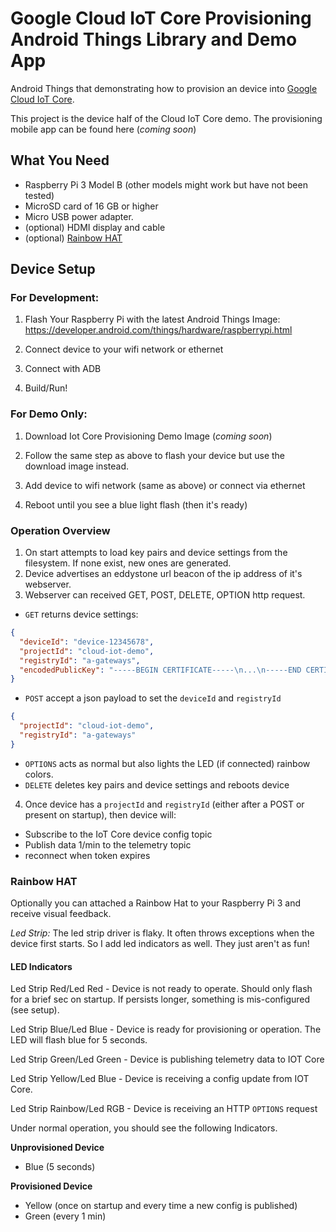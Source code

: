 # Google Cloud IoT Core Provisioning Android Things Library and Demo App

Android Things that demonstrating how to provision an device into [Google Cloud IoT Core](https://cloud.google.com/iot-core/).

This project is the device half of the Cloud IoT Core demo. The provisioning mobile app can be found here (*coming soon*)

## What You Need

- Raspberry Pi 3 Model B (other models might work but have not been tested)
- MicroSD card of 16 GB or higher
- Micro USB power adapter.
- (optional) HDMI display and cable
- (optional) [Rainbow HAT](https://shop.pimoroni.com/products/rainbow-hat-for-android-things)

## Device Setup

### For Development:

1. Flash Your Raspberry Pi with the latest Android Things Image:
https://developer.android.com/things/hardware/raspberrypi.html

2. Connect device to your wifi network or ethernet

3. Connect with ADB

4. Build/Run!

### For Demo Only:

1.  Download Iot Core Provisioning Demo Image (*coming soon*)

2.  Follow the same step as above to flash your device but use the download image instead.

3.  Add device to wifi network (same as above) or connect via ethernet

4.  Reboot until you see a blue light flash (then it's ready)

### Operation Overview

1. On start attempts to load key pairs and device settings from the filesystem.   If none exist, new ones are generated.
2. Device advertises an eddystone url beacon of the ip address of it's webserver.
3. Webserver can received GET, POST, DELETE, OPTION http request.

-  `GET` returns device settings:
```json
{
  "deviceId": "device-12345678",
  "projectId": "cloud-iot-demo",
  "registryId": "a-gateways",
  "encodedPublicKey": "-----BEGIN CERTIFICATE-----\n...\n-----END CERTIFICATE-----\n"
}
```

- `POST` accept a json payload to set the `deviceId` and `registryId`

```json
{
  "projectId": "cloud-iot-demo",
  "registryId": "a-gateways"
}
```

- `OPTIONS` acts as normal but also lights the LED (if connected) rainbow colors.
- `DELETE` deletes key pairs and device settings and reboots device

4. Once device has a `projectId` and `registryId` (either after a POST or present on startup), then device will:
- Subscribe to the IoT Core device config topic
- Publish data 1/min to the telemetry topic
- reconnect when token expires


### Rainbow HAT
Optionally you can attached a Rainbow Hat to your Raspberry Pi 3 and receive visual feedback.

*Led Strip:* The led strip driver is flaky.  It often throws exceptions when the device first starts. So I add led indicators as well.  They just aren't as fun!

#### LED Indicators
Led Strip Red/Led Red - Device is not ready to operate.  Should only flash for a brief sec on startup.  If persists longer, something is mis-configured (see setup).

Led Strip Blue/Led Blue - Device is ready for provisioning or operation. The LED will flash blue for 5 seconds.

Led Strip Green/Led Green - Device is publishing telemetry data to IOT Core

Led Strip Yellow/Led Blue - Device is receiving a config update from IOT Core.

Led Strip Rainbow/Led RGB - Device is receiving an HTTP `OPTIONS` request

Under normal operation, you should see the following Indicators.

**Unprovisioned Device**
- Blue (5 seconds)

**Provisioned Device**
- Yellow (once on startup and every time a new config is published)
- Green (every 1 min)
